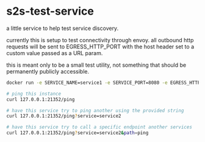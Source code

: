 # s2s-test-service
a little service to help test service discovery.

currently this is setup to test connectivity through envoy.  all outbound http requests will be sent to EGRESS_HTTP_PORT with the host header set to a custom value passed as a URL param.

this is meant only to be a small test utility, not something that should be permanently publicly accessible.


```sh
docker run -e SERVICE_NAME=service1 -e SERVICE_PORT=8080 -e EGRESS_HTTP_PORT=9000 chtorr/s2s-test-service:latest
```


```sh
# ping this instance
curl 127.0.0.1:21352/ping

# have this service try to ping another using the provided string
curl 127.0.0.1:21352/ping?service=service2

# have this service try to call a specific endpoint another services
curl 127.0.0.1:21352/ping?service=service2&path=ping
```
